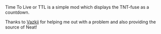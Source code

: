 Time To Live or TTL is a simple mod which displays the TNT-fuse as a countdown.

Thanks to [Vazkii](https://github.com/Vazkii) for helping me out with a problem and also providing the source of Neat!